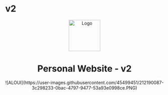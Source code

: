 # v2

<div align="center">
  <img alt="Logo" src="https://user-images.githubusercontent.com/45499451/212189156-98654a9f-6de8-4809-8f6c-7b7a2850a35c.PNG" width="100" />
</div>
<h1 align="center">
  Personal Website - v2
</h1>

<p align="center">
  ![ALOUI](https://user-images.githubusercontent.com/45499451/212190087-3c298233-0bac-4797-9477-53a93e0998ce.PNG)

</p>
